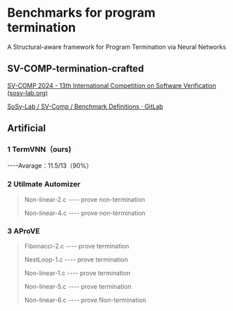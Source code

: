 # Benchmarks for program termination

A Structural-aware framework for Program Termination via Neural Networks

## SV-COMP-termination-crafted

[SV-COMP 2024 - 13th International Competition on Software Verification (sosy-lab.org)](https://sv-comp.sosy-lab.org/2024/)

[SoSy-Lab / SV-Comp / Benchmark Definitions · GitLab](https://gitlab.com/sosy-lab/sv-comp/bench-defs)

## Artificial

### 1 TermVNN（ours)

----Avarage：11.5/13（90%）

### 2 Utilmate Automizer

>Non-linear-2.c ---- prove non-termination
>
>Non-linear-4.c ---- prove non-termination

### 3 AProVE

>Fibonacci-2.c ---- prove termination
>
>NestLoop-1.c ---- prove termination
>
>Non-linear-1.c ---- prove termination
>
>Non-linear-5.c ---- prove termination
>
>Non-linear-6.c ---- prove Non-termination
